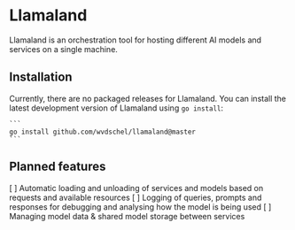 # Llamaland

Llamaland is an orchestration tool for hosting different AI models and services on a single machine.

## Installation

Currently, there are no packaged releases for Llamaland. You can install the latest development version of Llamaland using `go install`:

    ```
    go install github.com/wvdschel/llamaland@master
    ```

## Planned features

[ ] Automatic loading and unloading of services and models based on requests and available resources
[ ] Logging of queries, prompts and responses for debugging and analysing how the model is being used
[ ] Managing model data & shared model storage between services